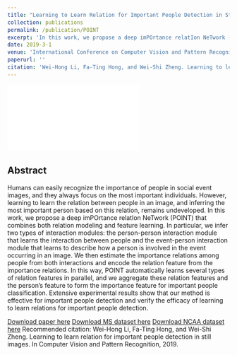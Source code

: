 ```yaml
---
title: "Learning to Learn Relation for Important People Detection in Still Images"
collection: publications
permalink: /publication/POINT
excerpt: 'In this work, we propose a deep imPOrtance relatIon NeTwork (POINT) that combines both relation modeling and feature learning.'
date: 2019-3-1
venue: 'International Conference on Computer Vision and Pattern Recognition'
paperurl: ''
citation: 'Wei-Hong Li, Fa-Ting Hong, and Wei-Shi Zheng. Learning to learn relation for important people detection in still images. In Computer Vision and Pattern Recognition, 2019.'
---
```

<!-- <img src='/Projects/POINT/graduation.jpg'>" -->
![avatar](/Projects/POINT/FrameworkDetail.pdf)

## Abstract

Humans can easily recognize the importance of people in social event images, and they always focus on the most important individuals. However, learning to learn the relation between people in an image, and inferring the most important person based on this relation, remains undeveloped. In this work, we propose a deep imPOrtance relatIon NeTwork (POINT) that combines both relation modeling and feature learning. In particular, we infer two types of interaction modules: the person-person interaction module that learns the interaction between people and the event-person interaction module that learns to describe how a person is involved in the event occurring in an image. We then estimate the importance relations among people from both interactions and encode the relation feature from the importance relations. In this way, POINT automatically learns several types of relation features in parallel, and we aggregate these relation features and the person’s feature to form the importance feature for important people classification. Extensive experimental results show that our method is effective for important people detection and verify the efficacy of learning to learn relations for important people detection.

[Download paper here](http://openaccess.thecvf.com/content_CVPR_2019/papers/Li_Learning_to_Learn_Relation_for_Important_People_Detection_in_Still_CVPR_2019_paper.pdf)
[Download MS dataset here](https://uoe-my.sharepoint.com/:u:/g/personal/s1798461_ed_ac_uk/EYNSnmbtG2dPuP_ut-Sf2C0Boa7A9vnytWWb11jRiUS-ww?e=iUphhC)
[Download NCAA dataset here](https://uoe-my.sharepoint.com/:u:/g/personal/s1798461_ed_ac_uk/Ees0l-TFuWNKlheUlEK2diUBq3TaPha7-q8mLPBYCxVfNg?e=aBAwiF)
Recommended citation: Wei-Hong Li, Fa-Ting Hong, and Wei-Shi Zheng. Learning to learn relation for important people detection in still images. In Computer Vision and Pattern Recognition, 2019.